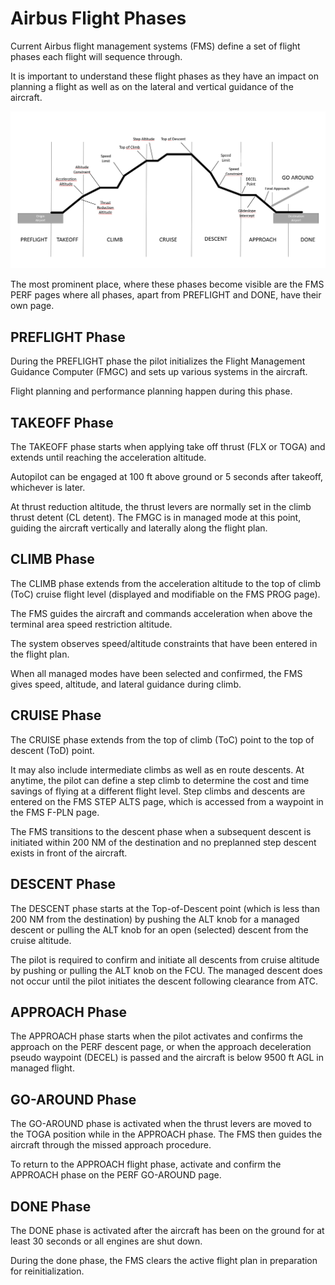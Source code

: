 # Airbus Flight Phases

Current Airbus flight management systems (FMS) define a set of flight phases each flight will sequence through.

It is important to understand these flight phases as they have an impact on planning a flight as well as on the lateral
and vertical guidance of the aircraft.

![Flight Phases](assets/flight-phases/flight-phases.png "Flight Phases")

The most prominent place, where these phases become visible are the FMS PERF pages where all phases, apart from
PREFLIGHT and DONE, have their own page.

## PREFLIGHT Phase

During the PREFLIGHT phase the pilot initializes the Flight Management Guidance Computer (FMGC) and sets up various
systems in the aircraft.

Flight planning and performance planning happen during this phase.

## TAKEOFF Phase

The TAKEOFF phase starts when applying take off thrust (FLX or TOGA) and extends until reaching the acceleration
altitude.

Autopilot can be engaged at 100 ft above ground or 5 seconds after takeoff, whichever is later.

At thrust reduction altitude, the thrust levers are normally set in the climb thrust detent (CL detent). The FMGC is in
managed mode at this point, guiding the aircraft vertically and laterally along the flight plan.

## CLIMB Phase

The CLIMB phase extends from the acceleration altitude to the top of climb (ToC) cruise flight level (displayed and
modifiable on the FMS PROG page).

The FMS guides the aircraft and commands acceleration when above the terminal area speed restriction altitude.

The system observes speed/altitude constraints that have been entered in the flight plan.

When all managed modes have been selected and confirmed, the FMS gives speed, altitude, and lateral guidance during
climb.

## CRUISE Phase

The CRUISE phase extends from the top of climb (ToC) point to the top of descent (ToD) point.

It may also include intermediate climbs as well as en route descents. At anytime, the pilot can define a step climb to
determine the cost and time savings of flying at a different flight level. Step climbs and descents are entered on the
FMS STEP ALTS page, which is accessed from a waypoint in the FMS F-PLN page.

The FMS transitions to the descent phase when a subsequent descent is initiated within 200 NM of the destination and no
preplanned step descent exists in front of the aircraft.

## DESCENT Phase

The DESCENT phase starts at the Top-of-Descent point (which is less than 200 NM from the destination) by pushing the
ALT knob for a managed descent or pulling the ALT knob for an open (selected) descent from the cruise altitude.

The pilot is required to confirm and initiate all descents from cruise altitude by pushing or pulling the ALT knob on
the FCU. The managed descent does not occur until the pilot initiates the descent following clearance from ATC.

## APPROACH Phase

The APPROACH phase starts when the pilot activates and confirms the approach on the PERF descent page, or when the
approach deceleration pseudo waypoint (DECEL) is passed and the aircraft is below 9500 ft AGL in managed flight.

## GO-AROUND Phase

The GO-AROUND phase is activated when the thrust levers are moved to the TOGA position while in the APPROACH phase. The
FMS then guides the aircraft through the missed approach procedure.

To return to the APPROACH flight phase, activate and confirm the APPROACH phase on the PERF GO-AROUND page.

## DONE Phase

The DONE phase is activated after the aircraft has been on the ground for at least 30 seconds or all engines are shut
down.

During the done phase, the FMS clears the active flight plan in preparation for reinitialization.
